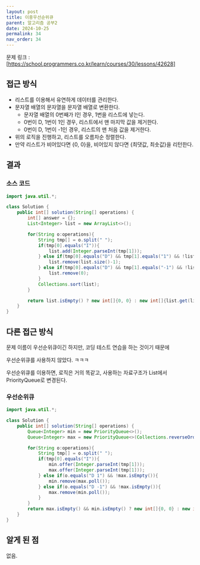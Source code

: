 ```yaml
---
layout: post
title: 이중우선순위큐
parent: 알고리즘 공부2
date: 2024-10-25
permalink: 34
nav_order: 34
---
```


문제 링크 : [https://school.programmers.co.kr/learn/courses/30/lessons/42628]

## 접근 방식

- 리스트를 이용해서 유연하게 데이터를 관리한다.
- 문자열 배열의 문자열을 문자열 배열로 변환한다.
  - 문자열 배열의 0번째가 I인 경우, 1번을 리스트에 넣는다.
  - 0번이 D, 1번이 1인 경우, 리스트에서 맨 마지막 값을 제거한다.
  - 0번이 D, 1번이 -1인 경우, 리스트의 맨 처음 값을 제거한다.
- 위의 로직을 진행하고, 리스트를 오름차순 정렬한다.
- 만약 리스트가 비어있다면 {0, 0}을, 비어있지 않다면 {최댓값, 최솟값}을 리턴한다.

## 결과

### 소스 코드

```java
import java.util.*;

class Solution {
    public int[] solution(String[] operations) {
        int[] answer = {};
        List<Integer> list = new ArrayList<>();

        for(String o:operations){
            String tmp[] = o.split(" ");
            if(tmp[0].equals("I")){
                list.add(Integer.parseInt(tmp[1]));
            } else if(tmp[0].equals("D") && tmp[1].equals("1") && !list.isEmpty()){
                list.remove(list.size()-1);
            } else if(tmp[0].equals("D") && tmp[1].equals("-1") && !list.isEmpty()){
                list.remove(0);
            }
            Collections.sort(list);
        }

        return list.isEmpty() ? new int[]{0, 0} : new int[]{list.get(list.size()-1), list.get(0)};
    }
}
```

## 다른 접근 방식

문제 이름이 우선순위큐이긴 하지만, 코딩 테스트 연습을 하는 것이기 때문에

우선순위큐를 사용하지 않았다. ㅋㅋㅋ

우선순위큐를 이용하면, 로직은 거의 똑같고, 사용하는 자료구조가 List에서 PriorityQueue로 변경된다.

### 우선순위큐

```java
import java.util.*;

class Solution {
    public int[] solution(String[] operations) {
        Queue<Integer> min = new PriorityQueue<>();
        Queue<Integer> max = new PriorityQueue<>(Collections.reverseOrder());

        for(String o:operations){
            String tmp[] = o.split(" ");
            if(tmp[0].equals("I")){
                min.offer(Integer.parseInt(tmp[1]));
                max.offer(Integer.parseInt(tmp[1]));
            } else if(o.equals("D 1") && !max.isEmpty()){
                min.remove(max.poll());
            } else if(o.equals("D -1") && !max.isEmpty()){
                max.remove(min.poll());
            }
        }
        return max.isEmpty() && min.isEmpty() ? new int[]{0, 0} : new int[]{max.poll(), min.poll()};
    }
}
```

## 알게 된 점

없음.

[https://school.programmers.co.kr/learn/courses/30/lessons/42628]: https://school.programmers.co.kr/learn/courses/30/lessons/42628
